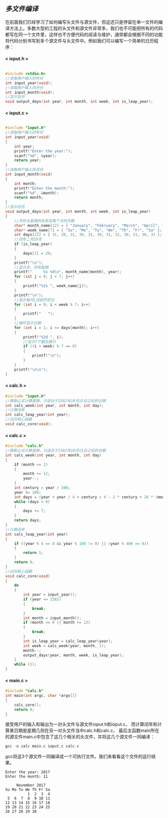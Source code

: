 ## *多文件编译*

在前面我们已经学习了如何编写头文件与源文件，但这还只是停留在单一文件的编译方法上。多数大型的工程的头文件和源文件非常多，我们也不可能把所有的代码都写在同一个文件里，这样也不方便代码的阅读与维护，通常都会根据不同的功能将代码分别书写到多个源文件与头文件中。例如我们可以编写一个简单的日历程序：

#### < ioput.h > 
```c

#include <stdio.h>
//读取用户输入的年份
int input_year(void);
//读取用户输入的月份
int input_month(void);
//显示日历
void output_days(int year, int month, int week, int is_leap_year);


```
#### < ioput.c > 
```c

#include "ioput.h"
//读取用户输入的年份
int input_year(void)
{
	int year;
	printf("Enter the year:");
	scanf("%d", &year);
	return year;
}
//读取用户输入的月份
int input_month(void)
{
	int month;
	printf("Enter the month:");
	scanf("%d", &month);
	return month;
}
//显示日历
void output_days(int year, int month, int week, int is_leap_year)
{
	//月份与星期的名称及每个月的天数
	char* month_name[12] = { "January", "February", "March", "April", "May", "June", "July", "August", "September", "October", "November", "December" };
	char* week_name[7] = { "Su", "Mo", "Tu", "We", "Th", "Fr", "Sa" };
	int days[12] = { 31, 28, 31, 30, 31, 30, 31, 31, 30, 31, 30, 31 };
	//闰年二月29天
	if (is_leap_year)
	{
		days[1] = 29;
	}
	printf("\n");
	//显示年、月和星期
	printf("     %s %d\n", month_name[month], year);
	for (int j = 0; j < 7; j++)
	{
		printf("%2s ", week_name[j]);
	}
	printf("\n");
	//显示每月1日前的空白
	for (int i = 0; i < week % 7; i++)
	{
		printf("   ");
	}
	//循环显示日期
	for (int i = 1; i <= days[month]; i++)
	{
		printf("%2d ", i);
		//显示7个数后换行
		if ((i + week) % 7 == 0)
		{
			printf("\n");
		}
	}
	printf("\n\n");
}


```
#### < calc.h >
```c
#include "ioput.h"
//蔡勒公式计算星期，只适合于1582年10月15日之后的日期
int calc_week(int year, int month, int day);
//计算闰年
int calc_leap_year(int year);
//日历核心函数
void calc_core(void);


```
#### < calc.c > 
```c
#include "calc.h"
//蔡勒公式计算星期，只适合于1582年10月15日之后的日期
int calc_week(int year, int month, int day)
{
	if (month <= 2)
	{
		month += 12;
		year--;
	}
	int century = year / 100;
	year %= 100;
	int days = (year + year / 4 + century / 4 - 2 * century + 26 * (month + 1) / 10 + day - 1) % 7;
	while (days < 0)
	{
		days += 7;
	}
	return days;
}
//计算闰年
int calc_leap_year(int year)
{
	if ((year % 4 == 0 && year % 100 != 0) || (year % 400 == 0))
	{
		return 1;
	}
	return 0;
}
//日历核心函数
void calc_core(void)
{
	do
	{
		int year = input_year();
		if (year <= 1582)
		{
			break;
		}
		int month = input_month();
		if (month <= 0 || month >= 13)
		{
			break;
		}
		int is_leap_year = calc_leap_year(year);
		int week = calc_week(year, month, 1);
		month--;
		output_days(year, month, week, is_leap_year);
	}
	while (1);
}

```
#### < main.c > 
```c
#include "calc.h"
int main(int argc, char *argv[])
{
	calc_core();
	return 0;
}
```

接受用户的输入和输出为一对头文件与源文件ioput.h和ioput.c，
而计算闰年和计算某日期是星期几则在另一对头文件当中calc.h和calc.c，
最后主函数main所在的源文件main.c中包含了这几个相关的头文件，并将这几个源文件一同编译：

```cpp
gcc -o calc main.c ioput.c calc.c
```

gcc将这3个源文件一同编译成一个可执行文件。我们来看看这个文件的运行结果。

```text
Enter the year: 2017
Enter the month: 11

     November 2017
Su Mo Tu We Th Fr Sa 
          1  2  3  4 
 5  6  7  8  9 10 11 
12 13 14 15 16 17 18 
19 20 21 22 23 24 25 
26 27 28 29 30 
```

